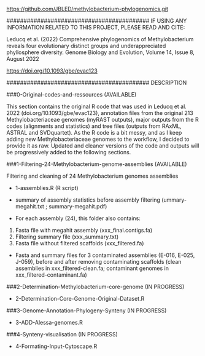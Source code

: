 https://github.com/JBLED/methylobacterium-phylogenomics.git

##########################################
IF USING ANY INFORMATION RELATED TO THIS PROJECT, PLEASE READ AND CITE:

Leducq et al. (2022) Comprehensive phylogenomics of Methylobacterium reveals four evolutionary distinct groups and underappreciated phyllosphere diversity.
Genome Biology and Evolution, Volume 14, Issue 8, August 2022

https://doi.org/10.1093/gbe/evac123

##########################################
DESCRIPTION

###0-Original-codes-and-ressources (AVAILABLE)

This section contains the original R code that was used in Leducq et al. 2022 (doi.org/10.1093/gbe/evac123), annotation files from the original 213 Methylobacteriaceae genomes (myRAST outputs), major outputs from the R codes (alignments and statistics) and tree files (outputs from RAxML, ASTRAL and SVDquartet).
As the R code is a bit messy, and as I keep adding new Methylobacteriaceae genomes to the workflow, I decided to provide it as raw. 
Updated and cleaner versions of the code and outputs will be progressively added to the following sections.

###1-Filtering-24-Methylobacterium-genome-assemblies (AVAILABLE)

Filtering and cleaning of 24 Methylobacterium genomes assemblies

- 1-assemblies.R (R script)

- summary of assembly statistics before assembly filtering (ummary-megahit.txt ; summary-megahit.pdf)

- For each assembly (24), this folder also contains: 
1) Fasta file with megahit assembly (xxx_final.contigs.fa)
2) Filtering summary file (xxx_summary.txt)
3) Fasta file without filtered scaffolds (xxx_filtered.fa)

- Fasta and summary files for 3 contaminated assemblies (E-016, E-025, J-059), before and after removing contaminating scaffolds (clean assemblies in xxx_filtered-clean.fa; contaminant genomes in xxx_filtered-contaminant.fa)

###2-Determination-Methylobacterium-core-genome (IN PROGRESS)

- 2-Determination-Core-Genome-Original-Dataset.R

###3-Genome-Annotation-Phylogeny-Synteny (IN PROGRESS)

- 3-ADD-Alessa-genomes.R

###4-Synteny-visualisation (IN PROGRESS)

- 4-Formating-Input-Cytoscape.R
